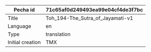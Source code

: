 |Pecha id | 71c65af0d249493ea99e04cf4de3f7bc
| --- | --- 
|Title | Toh_194-The_Sutra_of_Jayamati-v1 
|Language | en
|Type | translation
|Initial creation | TMX